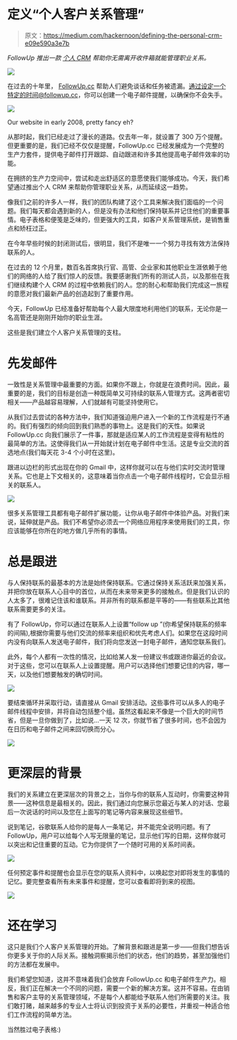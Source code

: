 # 定义“个人客户关系管理”

> 原文：<https://medium.com/hackernoon/defining-the-personal-crm-e09e590a3e7b>

*FollowUp 推出一款* [*个人 CRM*](https://chrome.google.com/webstore/detail/followup-the-personal-crm/hgfakmfpmkaaamdjfolpjgdofepbfhke) *帮助你无需离开收件箱就能管理职业关系。*

![](img/3274fb4541339f6d065588ae41e96e23.png)

在过去的十年里， [FollowUp.cc](https://www.producthunt.com/posts/followup-cc) 帮助人们避免谈话和任务被遗漏。通过设定一个特定的时间@followup.cc，你可以创建一个电子邮件提醒，以确保你不会失手。

![](img/a1213219ae79497a5d832129d57913bc.png)

Our website in early 2008, pretty fancy eh?

从那时起，我们已经走过了漫长的道路。仅去年一年，就设置了 300 万个提醒。但更重要的是，我们已经不仅仅是提醒，FollowUp.cc 已经发展成为一个完整的生产力套件，提供电子邮件打开跟踪、自动跟进和许多其他提高电子邮件效率的功能。

在拥挤的生产力空间中，尝试和走出舒适区的意愿使我们能够成功。今天，我们希望通过推出个人 CRM 来帮助你管理职业关系，从而延续这一趋势。

像我们之前的许多人一样，我们的团队构建了这个工具来解决我们面临的一个问题。我们每天都会遇到新的人，但是没有办法和他们保持联系并记住他们的重要事情。电子表格和便笺是乏味的，但更强大的工具，如客户关系管理系统，是销售重点和矫枉过正。

在今年早些时候的封闭测试后，很明显，我们不是唯一一个努力寻找有效方法保持联系的人。

在过去的 12 个月里，数百名首席执行官、高管、企业家和其他职业生涯依赖于他们的网络的人给了我们惊人的反馈。我要感谢我们所有的测试人员，以及那些在我们继续构建个人 CRM 的过程中依赖我们的人。您的耐心和帮助我们完成这一旅程的意愿对我们最新产品的创造起到了重要作用。

今天，FollowUp 已经准备好帮助每个人最大限度地利用他们的联系，无论你是一名高管还是刚刚开始你的职业生涯。

这些是我们建立个人客户关系管理的支柱。

# 先发邮件

一致性是关系管理中最重要的方面。如果你不跟上，你就是在浪费时间。因此，最重要的是，我们的目标是创造一种既简单又可持续的联系人管理方式。这两者密切相关——产品越容易理解，人们就越有可能坚持使用它。

从我们过去尝试的各种方法中，我们知道强迫用户进入一个新的工作流程是行不通的。我们有强烈的倾向回到我们熟悉的事物上。这是我们的天性。如果说 FollowUp.cc 向我们展示了一件事，那就是适应某人的工作流程是变得有粘性的最简单的方法。这使得我们从一开始就计划在电子邮件中生活。这是专业交流的首选地点(我们每天花 3-4 个小时在这里)。

跟进以边栏的形式出现在你的 Gmail 中，这样你就可以在与他们实时交流时管理关系。它也是上下文相关的，这意味着当你点击一个电子邮件线程时，它会显示相关的联系人。

![](img/47898cdc0fa1896efd121019deadbb4c.png)

很多关系管理工具都有电子邮件扩展功能，让你从电子邮件中体验产品。对我们来说，延伸就是产品。我们不希望你必须去一个网络应用程序来使用我们的工具，你应该能够在你所在的地方做几乎所有的事情。

# 总是跟进

与人保持联系的最基本的方法是始终保持联系。它通过保持关系活跃来加强关系，并把你放在联系人心目中的首位，从而在未来带来更多的接触点。但是我们认识的人太多了，很难记住该和谁联系。并非所有的联系都是平等的——有些联系比其他联系需要更多的关注。

有了 FollowUp，你可以通过在联系人上设置“follow up ”(你希望保持联系的频率的间隔),根据你需要与他们交流的频率来组织和优先考虑人们。如果您在这段时间内没有向联系人发送电子邮件，我们将向您发送一封电子邮件，通知您联系我们。

此外，每个人都有一次性的情况，比如给某人发一份建议书或跟进你最近的会议。对于这些，您可以在联系人上设置提醒。用户可以选择他们想要记住的内容，哪一天，以及他们想要触发的确切时间。

![](img/46abe590b695277a4b3735c74e35fc05.png)

要结束循环并采取行动，请直接从 Gmail 安排活动。这些事件可以从多人的电子邮件线程中安排，并将自动包括整个组。虽然这看起来不像是一个巨大的时间节省，但是一旦你做到了，比如说…一天 12 次，你就节省了很多时间，也不会因为在日历和电子邮件之间来回切换而分心。

![](img/9f07558f6055570eae698636250091e9.png)

# 更深层的背景

我们的关系建立在更深层次的背景之上，当你与你的联系人互动时，你需要这种背景——这种信息是最相关的。因此，我们通过向您展示您最近与某人的对话、您最后一次说话的时间以及您在上面写的笔记等内容来展现这些细节。

说到笔记，谷歌联系人给你的是每人一条笔记，并不能完全说明问题。有了 FollowUp，用户可以给每个人写无限量的笔记，显示他们写的日期，这样你就可以突出和记住重要的互动。它为你提供了一个随时可用的关系时间表。

![](img/f86e2c1dcb49efd8bbf53fa404ab0dc9.png)

任何预定事件和提醒也会显示在您的联系人资料中，以唤起您对即将发生的事情的记忆。要完整查看所有未来事件和提醒，您可以查看即将到来的视图。

![](img/f70a275e98c44dbb0ade94d23d92bb6d.png)

# 还在学习

这只是我们个人客户关系管理的开始。了解背景和跟进是第一步——但我们想告诉你更多关于你的人际关系。接触洞察揭示他们的状态，他们的趋势，甚至加强他们的方法都在发展中。

我们希望您知道，这并不意味着我们会放弃 FollowUp.cc 和电子邮件生产力。相反，我们正在解决一个不同的问题，需要一个新的解决方案。这并不容易。在由销售和客户主导的关系管理领域，不是每个人都能给予联系人他们所需要的关注。我们敢打赌，越来越多的专业人士将认识到投资于关系的必要性，并重视一种适合他们工作流程的简单方法。

当然胜过电子表格:)